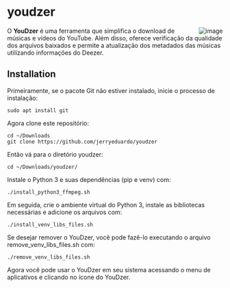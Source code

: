 # youdzer
<img align="right" src="https://github.com/jerryeduardo/youdzer/blob/main/screenshot/preview.png" alt="image" />
O <b>YouDzer</b> é uma ferramenta que simplifica o download de músicas e vídeos do YouTube. Além disso, oferece verificação da qualidade dos arquivos baixados e permite a atualização dos metadados das músicas utilizando informações do Deezer.

## Installation
Primeiramente, se o pacote Git não estiver instalado, inicie o processo de instalação:
```
sudo apt install git
```
Agora clone este repositório:
```
cd ~/Downloads
git clone https://github.com/jerryeduardo/youdzer
```
Então vá para o diretório youdzer:
```
cd ~/Downloads/youdzer/
```
Instale o Python 3 e suas dependências (pip e venv) com:
```
./install_python3_ffmpeg.sh
```
Em seguida, crie o ambiente virtual do Python 3, instale as bibliotecas necessárias e adicione os arquivos com:
```
./install_venv_libs_files.sh
```
Se desejar remover o YouDzer, você pode fazê-lo executando o arquivo remove_venv_libs_files.sh com:
```
./remove_venv_libs_files.sh
```
Agora você pode usar o YouDzer em seu sistema acessando o menu de aplicativos e clicando no ícone do YouDzer.
```